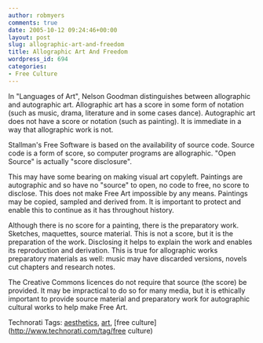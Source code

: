 ```yaml
---
author: robmyers
comments: true
date: 2005-10-12 09:24:46+00:00
layout: post
slug: allographic-art-and-freedom
title: Allographic Art And Freedom
wordpress_id: 694
categories:
- Free Culture
---
```


  
In "Languages of Art", Nelson Goodman distinguishes between allographic and autographic art. Allographic art has a score in some form of notation (such as music, drama, literature and in some cases dance). Autographic art does not have a score or notation (such as painting). It is immediate in a way that allographic work is not.  


  
Stallman's Free Software is based on the availability of source code. Source code is a form of score, so computer programs are allographic. "Open Source" is actually "score disclosure".  


  
This may have some bearing on making visual art copyleft. Paintings are autographic and so have no "source" to open, no code to free, no score to disclose. This does not make Free Art impossible by any means. Paintings may be copied, sampled and derived from. It is important to protect and enable this to continue as it has throughout history.  


  
Although there is no score for a painting, there is the preparatory work. Sketches, maquettes, source material. This is not a score, but it is the preparation of the work. Disclosing it helps to explain the work and enables its reproduction and derivation. This is true for allographic works preparatory materials as well: music may have discarded versions, novels cut chapters and research notes.  


  
The Creative Commons licences do not require that source (the score) be provided. It may be impractical to do so for many media, but it is ethically important to provide source material and preparatory work for autographic cultural works to help make Free Art.  


  


Technorati Tags: [aesthetics](http://www.technorati.com/tag/aesthetics), [art](http://www.technorati.com/tag/art), [free culture](http://www.technorati.com/tag/free culture)

  


